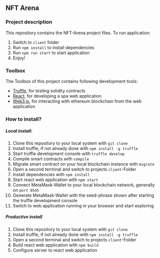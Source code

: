 ## NFT Arena
### Project description
This repository contains the NFT-Arena project files. To run application:
1. Switch to `client` folder
2. Run `npm install` to install dependencies
3. Run `npm run start` to start application
4. Enjoy!

### Toolbox
The Toolbox of this project contains following development tools:

* [Truffle](https://www.trufflesuite.com/), for testing solidity contracts
* [React](https://reactjs.org/), for developing a spa web application
* [Web3.js](https://web3js.readthedocs.io/), for interacting with ethereum blockchain from the web application

### How to install?
##### Local install:
1. Clone this repository to your local system with `git clone`
2. Install truffle, if not already done with `npm install -g truffle`
3. Start truffle development console with `truffle develop`
4. Compile smart contracts with `compile`
5. Migrate smart contract on your local blockchain instance with `migrate`
6. Open a second terminal and switch to projects `client`-Folder
7. Install dependencies with `npm install`
8. Start react web application with `npm start`
9. Connect MetaMask-Wallet to your local blockchain network, generally on `port 8545`
10. Generate MetaMask-Wallet with the seed-phrase shown after starting the truffle development console
11. Switch to web application running in your browser and start exploring


##### Productive install
1. Clone this repository to your local system with `git clone`
2. Install truffle, if not already done with `npm install -g truffle`
3. Open a second terminal and switch to projects `client`-Folder
4. Build react web application with `npm build`
5. Configure server to react web application